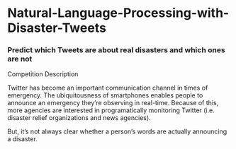 # Natural-Language-Processing-with-Disaster-Tweets
### Predict which Tweets are about real disasters and which ones are not

Competition Description

Twitter has become an important communication channel in times of emergency.
The ubiquitousness of smartphones enables people to announce an emergency they’re observing in real-time. Because of this, more agencies are interested in programatically monitoring Twitter (i.e. disaster relief organizations and news agencies).

But, it’s not always clear whether a person’s words are actually announcing a disaster.
